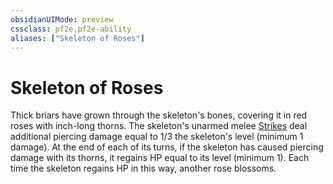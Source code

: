 ```yaml
---
obsidianUIMode: preview
cssclass: pf2e,pf2e-ability
aliases: ["Skeleton of Roses"]
---
```

# Skeleton of Roses

Thick briars have grown through the skeleton's bones, covering it in red roses with inch-long thorns. The skeleton's unarmed melee [Strikes](strike.md) deal additional piercing damage equal to 1/3 the skeleton's level (minimum 1 damage). At the end of each of its turns, if the skeleton has caused piercing damage with its thorns, it regains HP equal to its level (minimum 1). Each time the skeleton regains HP in this way, another rose blossoms.